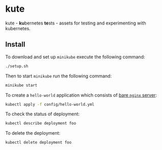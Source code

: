# kute

kute - **ku**bernetes **te**sts - assets for testing and experimenting with kubernetes.

## Install

To download and set up `minikube` execute the following command:

```sh
./setup.sh
```

Then to start `minikube` run the following command:

```sh
minikube start
```

To create a `hello-world` application which consists of [bare `nginx` server](https://kubernetes.io/docs/tasks/run-application/run-stateless-application-deployment/):

```sh
kubectl apply -f config/hello-world.yml
```

To check the status of deployment:

```sh
kubectl describe deployment foo
```

To delete the deployment:

```sh
kubectl delete deployment foo
```
